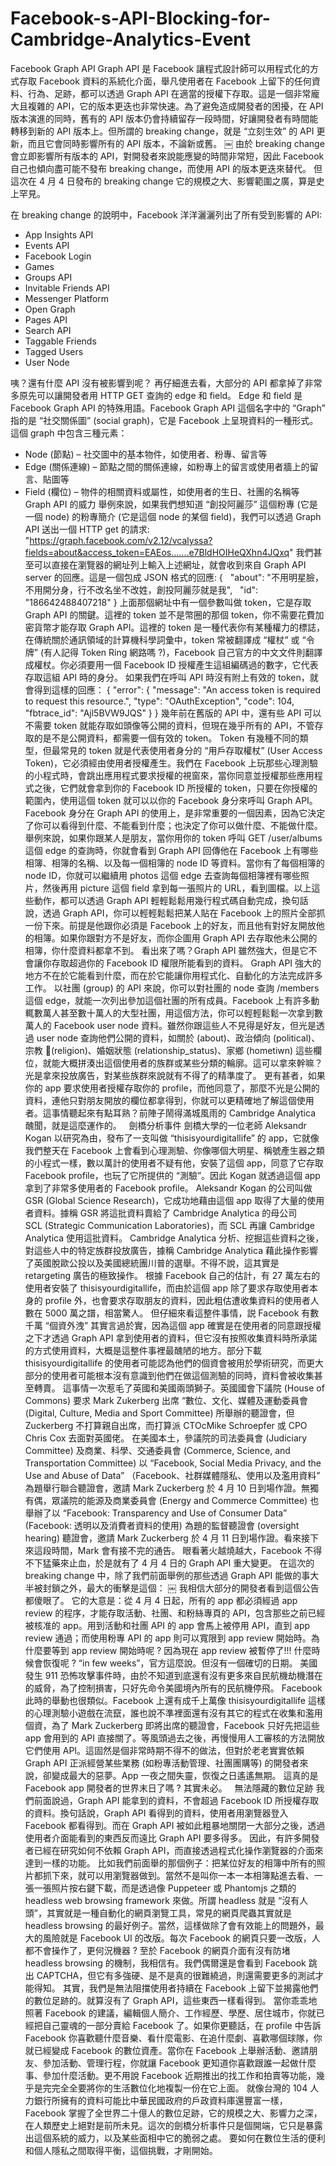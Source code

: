 # Facebook-s-API-Blocking-for-Cambridge-Analytics-Event

Facebook Graph API
Graph API 是 Facebook 讓程式設計師可以用程式化的方式存取 Facebook 資料的系統化介面，舉凡使用者在 Facebook 上留下的任何資料、行為、足跡，都可以透過 Graph API 在適當的授權下存取。這是一個非常龐大且複雜的 API，它的版本更迭也非常快速。為了避免造成開發者的困擾，在 API 版本演進的同時，舊有的 API 版本仍會持續留存一段時間，好讓開發者有時間能轉移到新的 API 版本上。但所謂的 breaking change，就是 “立刻生效” 的 API 更新，而且它會同時影響所有的 API 版本，不論新或舊。
￼
由於 breaking change 會立即影響所有版本的 API，對開發者來說能應變的時間非常短，因此 Facebook 自己也傾向盡可能不發布 breaking change，而使用 API 的版本更迭來替代。
但這次在 4 月 4 日發布的 breaking change 它的規模之大、影響範圍之廣，算是史上罕見。

在 breaking change 的說明中，Facebook 洋洋灑灑列出了所有受到影響的 API:
* App Insights API
* Events API
* Facebook Login
* Games
* Groups API
* Invitable Friends API
* Messenger Platform
* Open Graph
* Pages API
* Search API
* Taggable Friends
* Tagged Users
* User Node

咦？還有什麼 API 沒有被影響到呢？
再仔細進去看，大部分的 API 都拿掉了非常多原先可以讓開發者用 HTTP GET 查詢的 edge 和 field。
Edge 和 field 是 Facebook Graph API 的特殊用語。Facebook Graph API 這個名字中的 “Graph” 指的是 “社交關係圖” (social graph)，它是 Facebook 上呈現資料的一種形式。這個 graph 中包含三種元素：
* Node (節點) – 社交圖中的基本物件，如使用者、粉專、留言等
* Edge (關係連線) – 節點之間的關係連線，如粉專上的留言或使用者牆上的留言、貼圖等
* Field (欄位) – 物件的相關資料或屬性，如使用者的生日、社團的名稱等
 
Graph API 的威力
舉例來說，如果我們想知道 “創投阿麗莎” 這個粉專 (它是一個 node) 的粉專簡介 (它是這個 node 的某個 field)，我們可以透過 Graph API 送出一個 HTTP get 的請求:
"https://graph.facebook.com/v2.12/vcalyssa?fields=about&access_token=EAEos.......e7BldHOIHeQXhn4JQxq"
我們甚至可以直接在瀏覽器的網址列上輸入上述網址，就會收到來自 Graph API server 的回應。這是一個包成 JSON 格式的回應:
{
  "about": "不用明星臉，不用開分身，行不改名坐不改姓，創投阿麗莎就是我",
  "id": "186642488407218"
}
上面那個網址中有一個參數叫做 token，它是存取 Graph API 的關鍵。這裡的 token 並不是幣圈的那個 token，你不需要花費加密貨幣才能存取 Graph API。這裡的 token 是一種代表你有某種權力的標誌，在傳統關於通訊領域的計算機科學詞彙中，token 常被翻譯成 “權杖” 或 “令牌” (有人記得 Token Ring 網路嗎 ?)，Facebook 自己官方的中文文件則翻譯成權杖。你必須要用一個 Facebook ID 授權產生這組編碼過的數字，它代表存取這組 API 時的身分。
如果我們在呼叫 API 時沒有附上有效的 token，就會得到這樣的回應：
{
   "error": {
      "message": "An access token is required to request this resource.",
      "type": "OAuthException",
      "code": 104,
      "fbtrace_id": "Ajl5BVW9JQS"
   }
}
幾年前在舊版的 API 中，還有些 API 可以不需要 token 就能存取如頭像等公開的資料，但現在幾乎所有的 API，不管存取的是不是公開資料，都需要一個有效的 token。
Token 有幾種不同的類型，但最常見的 token 就是代表使用者身分的 “用戶存取權杖” (User Access Token)，它必須經由使用者授權產生。我們在 Facebook 上玩那些心理測驗的小程式時，會跳出應用程式要求授權的視窗來，當你同意並授權那些應用程式之後，它們就會拿到你的 Facebook ID 所授權的 token，只要在你授權的範圍內，使用這個 token 就可以以你的 Facebook 身分來呼叫 Graph API。
Facebook 身分在 Graph API 的使用上，是非常重要的一個因素，因為它決定了你可以看得到什麼、不能看到什麼；也決定了你可以做什麼、不能做什麼。舉例來說，如果你跟某人是朋友，當你用你的 token 呼叫 GET /user/albums 這個 edge 的查詢時，你就會看到 Graph API 回傳他在 Facebook 上有哪些相簿、相簿的名稱、以及每一個相簿的 node ID 等資料。當你有了每個相簿的 node ID，你就可以繼續用 photos 這個 edge 去查詢每個相簿裡有哪些照片，然後再用 picture 這個 field 拿到每一張照片的 URL，看到圖檔。以上這些動作，都可以透過 Graph API 輕輕鬆鬆用幾行程式碼自動完成，換句話說，透過 Graph API，你可以輕輕鬆鬆把某人貼在 Facebook 上的照片全部抓一份下來。前提是他跟你必須是 Facebook 上的好友，而且他有對好友開放他的相簿。如果你跟對方不是好友，而你企圖用 Graph API 去存取他未公開的相簿，你什麼資料都拿不到。
看出來了嗎？Graph API 雖然強大，但是它不會讓你存取超過你的 Facebook ID 權限所能看到的資料。
Graph API 強大的地方不在於它能看到什麼，而在於它能讓你用程式化、自動化的方法完成許多工作。
以社團 (group) 的 API 來說，你可以對社團的 node 查詢 /members 這個 edge，就能一次列出參加這個社團的所有成員。Facebook 上有許多動輒數萬人甚至數十萬人的大型社團，用這個方法，你可以輕輕鬆鬆一次拿到數萬人的 Facebook user node 資料。雖然你跟這些人不見得是好友，但光是透過 user node 查詢他們公開的資料，如關於 (about)、政治傾向 (political)、宗教 (religion)、婚姻狀態 (relationship_status)、家鄉 (hometiwn) 這些欄位，就能大概拼湊出這個使用者的族群或某些分類的輪廓。這可以拿來幹嘛？光是拿來投放廣告，對某些族群來說就有不得了的精準度了。
更有甚者，如果你的 app 要求使用者授權存取你的 profile，而他同意了，那麼不光是公開的資料，連他只對朋友開放的欄位都拿得到，你就可以更精確地了解這個使用者。這事情聽起來有點耳熟？前陣子鬧得滿城風雨的 Cambridge Analytica 醜聞，就是這麼運作的。
 
劍橋分析事件
劍橋大學的一位老師 Aleksandr Kogan 以研究為由，發布了一支叫做 “thisisyourdigitallife” 的 app，它就像我們整天在 Facebook 上會看到心理測驗、你像哪個大明星、稱號產生器之類的小程式一樣，數以萬計的使用者不疑有他，安裝了這個 app，同意了它存取 Facebook profile，也玩了它所提供的 “測驗”。因此 Kogan 就透過這個 app 拿到了非常多使用者的 Facebook profile。
Aleksandr Kogan 的公司叫做 GSR (Global Science Research)，它成功地藉由這個 app 取得了大量的使用者資料。據稱 GSR 將這批資料賣給了 Cambridge Analytica 的母公司 SCL (Strategic Communication Laboratories)，而 SCL 再讓 Cambridge Analytica 使用這批資料。
Cambridge Analytica 分析、挖掘這些資料之後，對這些人中的特定族群投放廣告，據稱 Cambridge Analytica 藉此操作影響了英國脫歐公投以及美國總統團川普的選舉。不得不說，這其實是 retargeting 廣告的極致操作。
根據 Facebook 自己的估計，有 27 萬左右的使用者安裝了 thisisyourdigitallife，而由於這個 app 除了要求存取使用者本身的 profile 外，也會要求存取朋友的資料，因此粗估遭收集資料的使用者人數在 5000 萬之譜，相當驚人。
但仔細來看這整件事情，説 Facebook 有數千萬 “個資外洩” 其實言過於實，因為這個 app 確實是在使用者的同意跟授權之下才透過 Graph API 拿到使用者的資料，但它沒有按照收集資料時所承諾的方式使用資料，大概是這整件事裡最醜陋的地方。部分下載 thisisyourdigitallife 的使用者可能認為他們的個資會被用於學術研究，而更大部分的使用者可能根本沒有意識到他們在做這個測驗的同時，資料會被收集甚至轉賣。
這事情一次惹毛了英國和美國兩頭獅子。英國國會下議院 (House of Commons) 要求 Mark Zukerberg 出席 “數位、文化、媒體及運動委員會 (Digital, Culture, Media and Sport Committee) 所舉辦的聽證會，但 Zuckerberg 不打算親自出席，而打算派 CTOcMike Schroepfer 或 CPO Chris Cox 去面對英國佬。
在美國本土，參議院的司法委員會 (Judiciary Committee) 及商業、科學、交通委員會 (Commerce, Science, and Transportation Committee) 以 “Facebook, Social Media Privacy, and the Use and Abuse of Data” （Facebook、社群媒體隱私、使用以及濫用資料” 為題舉行聯合聽證會，邀請 Mark Zuckerberg 於 4 月 10 日到場作證。無獨有偶，眾議院的能源及商業委員會 (Energy and Commerce Committee) 也舉辦了以 “Facebook: Transparency and Use of Consumer Data” (Facebook: 透明以及消費者資料的使用) 為題的監督聽證會 (oversight hearing) 聽證會，邀請 Mark Zuckerberg 於 4 月 11 日到場作證。看來接下來這段時間，Mark 會有接不完的通告。
眼看著火越燒越大，Facebook 不得不下猛藥來止血，於是就有了 4 月 4 日的 Graph API 重大變更。
在這次的 breaking change 中，除了我們前面舉例的那些透過 Graph API 能做的事大半被封鎖之外，最大的衝擊是這個：
￼
我相信大部分的開發者看到這個公告都傻眼了。
它的大意是：從 4 月 4 日起，所有的 app 都必須經過 app review 的程序，才能存取活動、社團、和粉絲專頁的 API，包含那些之前已經被核准的 app。用到活動和社團 API 的 app 會馬上被停用 API，直到 app review 通過；而使用粉專 API 的 app 則可以寬限到 app review 開始時。為什麼要等到 app review 開始時呢 ? 因為現在 app review 被暫停了!!! 什麼時候會恢復呢 ? “in few weeks”，官方這麼說。但沒有一個確切的日期。
美國發生 911 恐怖攻擊事件時，由於不知道到底還有沒有更多來自民航機劫機潛在的威脅，為了控制損害，只好先命令美國境內所有的民航機停飛。
Facebook 此時的舉動也很類似。Facebook 上還有成千上萬像 thisisyourdigitallife 這樣的心理測驗小遊戲在流竄，誰也說不準裡面還有沒有其它的程式在收集和濫用個資，為了 Mark Zuckerberg 即將出席的聽證會，Facebook 只好先把這些 app 會用到的 API 直接關了。等風頭過去之後，再慢慢用人工審核的方法開放它們使用 API。這固然是個非常時期不得不的做法，但對於老老實實依賴 Graph API 正派經營某些業務 (如粉專活動管理、社團團購等) 的開發者來說，卻變成最大的惡夢。App 一夜之間失靈，恢復之日遙遙無期。
這真的是 Facebook app 開發者的世界末日了嗎 ? 其實未必。
 
無法隱藏的數位足跡
我們前面說過，Graph API 能拿到的資料，不會超過 Facebook ID 所授權存取的資料。換句話說，Graph API 看得到的資料，使用者用瀏覽器登入 Facebook 都看得到。而在 Graph API 被如此粗暴地關閉一大部分之後，透過使用者介面能看到的東西反而遠比 Graph API 要多得多。
因此，有許多開發者已經在研究如何不依賴 Graph API，而直接透過程式化操作瀏覽器的介面來達到一樣的功能。
比如我們前面舉的那個例子：把某位好友的相簿中所有的照片都抓下來，就可以用瀏覽器做到。當然不是叫你一本一本相簿點進去看、一張一張照片按右鍵下載，而是透過像 Puppeteer 或 Phantomjs 之類的 headless web browsing framework 來做。所謂 headless 就是 “沒有人頭”，其實就是一種自動化的網頁瀏覽工具，常見的網頁爬蟲其實就是 headless browsing 的最好例子。當然，這樣做除了會有效能上的問題外，最大的風險就是 Facebook UI 的改版。每次 Facebook 的網頁只要一改版，人都不會操作了，更何況機器 ? 至於 Facebook 的網頁介面有沒有防堵 headless browsing 的機制，我相信有。我們偶爾還是會看到 Facebook 跳出 CAPTCHA，但它有多強硬、是不是真的很難繞過，則還需要更多的測試才能得知。
其實，我們是無法阻擋使用者持續在 Facebook 上留下並揭露他們的數位足跡的。就算沒有了 Graph API，這些東西一樣看得到。
當你乖乖地照著 Facebook 的建議，編輯個人簡介、工作經歷、學歷、居住城市，你就已經把自己靈魂的一部分賣給 Facebook 了。如果你更聽話，在 profile 中告訴 Facebook 你喜歡聽什麼音樂、看什麼電影、在追什麼劇、喜歡哪個球隊，你就已經變成 Facebook 的數位資產。當你在 Facebook 上舉辦活動、邀請朋友、參加活動、管理行程，你就讓 Facebook 更知道你喜歡跟誰一起做什麼事、參加什麼活動。更不用說 Facebook 近期推出的找工作和拍賣等功能，幾乎是完完全全要將你的生活數位化地複製一份在它上面。
就像台灣的 104 人力銀行所擁有的資料可能比中華民國政府的戶政資料庫還豐富一樣，Facebook 掌握了全世界二十億人的數位足跡，它的規模之大、影響力之深，在人類歷史上絕對是前所未見。這次的劍橋分析事件只是個開端，它只是暴露出這個系統的威力，以及某些面相中它的脆弱之處。
要如何在數位生活的便利和個人隱私之間取得平衡，這個挑戰，才剛開始。
 
